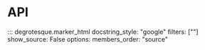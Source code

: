 API
===

::: degrotesque.marker_html
    docstring_style: "google"
    filters: [""]
    show_source: False
    options:
        members_order: "source"
